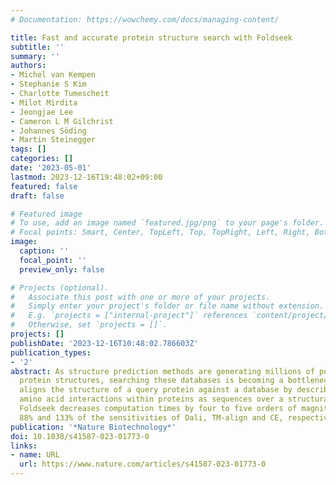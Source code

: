 ```yaml
---
# Documentation: https://wowchemy.com/docs/managing-content/

title: Fast and accurate protein structure search with Foldseek
subtitle: ''
summary: ''
authors:
- Michel van Kempen
- Stephanie S Kim
- Charlotte Tumescheit
- Milot Mirdita
- Jeongjae Lee
- Cameron L M Gilchrist
- Johannes Söding
- Martin Steinegger
tags: []
categories: []
date: '2023-05-01'
lastmod: 2023-12-16T19:48:02+09:00
featured: false
draft: false

# Featured image
# To use, add an image named `featured.jpg/png` to your page's folder.
# Focal points: Smart, Center, TopLeft, Top, TopRight, Left, Right, BottomLeft, Bottom, BottomRight.
image:
  caption: ''
  focal_point: ''
  preview_only: false

# Projects (optional).
#   Associate this post with one or more of your projects.
#   Simply enter your project's folder or file name without extension.
#   E.g. `projects = ["internal-project"]` references `content/project/deep-learning/index.md`.
#   Otherwise, set `projects = []`.
projects: []
publishDate: '2023-12-16T10:48:02.786603Z'
publication_types:
- '2'
abstract: As structure prediction methods are generating millions of publicly available
  protein structures, searching these databases is becoming a bottleneck. Foldseek
  aligns the structure of a query protein against a database by describing tertiary
  amino acid interactions within proteins as sequences over a structural alphabet.
  Foldseek decreases computation times by four to five orders of magnitude with 86%,
  88% and 133% of the sensitivities of Dali, TM-align and CE, respectively.
publication: '*Nature Biotechnology*'
doi: 10.1038/s41587-023-01773-0
links:
- name: URL
  url: https://www.nature.com/articles/s41587-023-01773-0
---
```

